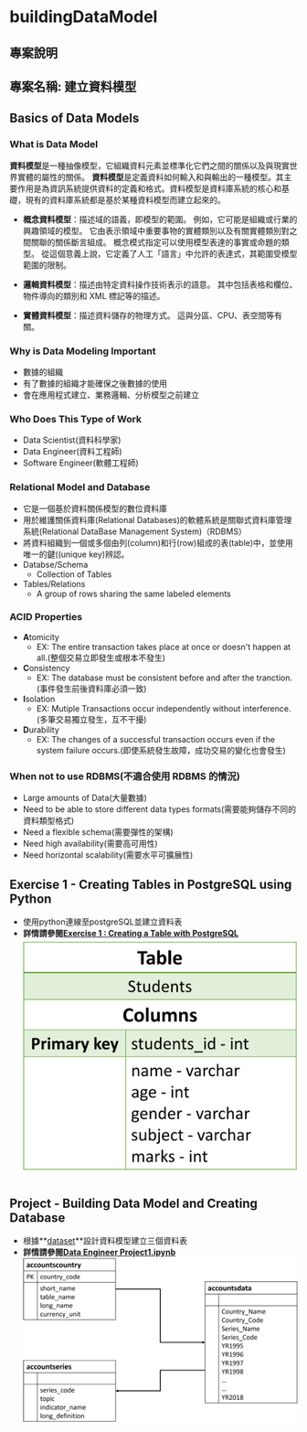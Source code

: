 # buildingDataModel
## 專案說明
## 專案名稱: 建立資料模型

## Basics of Data Models
### What is Data Model
**資料模型**是一種抽像模型，它組織資料元素並標準化它們之間的關係以及與現實世界實體的屬性的關係。
**資料模型**是定義資料如何輸入和與輸出的一種模型。其主要作用是為資訊系統提供資料的定義和格式。資料模型是資料庫系統的核心和基礎，現有的資料庫系統都是基於某種資料模型而建立起來的。

* **概念資料模型**：描述域的語義，即模型的範圍。 例如，它可能是組織或行業的興趣領域的模型。 它由表示領域中重要事物的實體類別以及有關實體類別對之間關聯的關係斷言組成。 概念模式指定可以使用模型表達的事實或命題的類型。 從這個意義上說，它定義了人工「語言」中允許的表達式，其範圍受模型範圍的限制。

* **邏輯資料模型**：描述由特定資料操作技術表示的語意。 其中包括表格和欄位、物件導向的類別和 XML 標記等的描述。

* **實體資料模型**：描述資料儲存的物理方式。 這與分區、CPU、表空間等有關。
### Why is Data Modeling Important
* 數據的組織
* 有了數據的組織才能確保之後數據的使用
* 會在應用程式建立、業務邏輯、分析模型之前建立

### Who Does This Type of Work
* Data Scientist(資料科學家)
* Data Engineer(資料工程師)
* Software Engineer(軟體工程師)

### Relational Model and Database
* 它是一個基於資料關係模型的數位資料庫
* 用於維護關係資料庫(Relational Databases)的軟體系統是關聯式資料庫管理系統(Relational DataBase Management System)（RDBMS）
* 將資料組織到一個或多個由列(column)和行(row)組成的表(table)中，並使用唯一的鍵((unique key)辨認。
* Databse/Schema
    * Collection of Tables
* Tables/Relations
    * A group of rows sharing the same labeled elements  
### ACID Properties
* **A**tomicity
    * EX: The entire transaction takes place at once or doesn't happen at all.(整個交易立即發生或根本不發生)
* **C**onsistency
    * EX: The database must be consistent before and after the tranction.(事件發生前後資料庫必須一致) 
* **I**solation
    * EX: Mutiple Transactions occur independently without interference.(多筆交易獨立發生，互不干擾)
* **D**urability
    * EX: The changes of a successful transaction occurs even if the system failure occurs.(即使系統發生故障，成功交易的變化也會發生)
### When not to use RDBMS(不適合使用 RDBMS 的情況)
* Large amounts of Data(大量數據)
* Need to be able to store different data types formats(需要能夠儲存不同的資料類型格式)
* Need a flexible schema(需要彈性的架構)
* Need high availability(需要高可用性)
* Need horizontal scalability(需要水平可擴展性)

## Exercise 1 - Creating Tables in PostgreSQL using Python
* 使用python連線至postgreSQL並建立資料表
* **詳情請參閱[Exercise 1 : Creating a Table with PostgreSQL](https://github.com/jerry7776112/buildingDataModel/blob/main/Exercise%201%20-%20Creating%20a%20Table%20with%20PostgreSQL.ipynb)**
![architecture](https://github.com/jerry7776112/buildingDataModel/blob/main/architecture/exercise.png "architecture")

## Project - Building Data Model and Creating Database
* 根據**[dataset](https://github.com/jerry7776112/buildingDataModel/tree/main/dataset)**設計資料模型建立三個資料表
* **詳情請參閱[Data Engineer Project1.ipynb](https://github.com/jerry7776112/buildingDataModel/blob/main/Data%20Engineer%20Project1.ipynb)**
![architecture](https://github.com/jerry7776112/buildingDataModel/blob/main/architecture/project.png "architecture")
